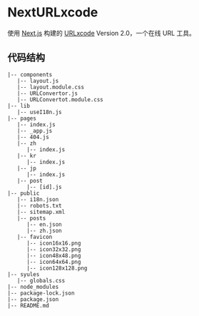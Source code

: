 # NextURLxcode

使用 [Next.js](https://nextjs.org/) 构建的 [URLxcode](https://www.urlxcode.com/) Version 2.0，一个在线 URL 工具。

## 代码结构

```
|-- components
   |-- layout.js
   |-- layout.module.css
   |-- URLConvertor.js
   |-- URLConvertot.module.css
|-- lib
   |-- useI18n.js
|-- pages
   |-- index.js
   |-- _app.js
   |-- 404.js
   |-- zh
      |-- index.js
   |-- kr
      |-- index.js
   |-- jp
      |-- index.js
   |-- post
      |-- [id].js
|-- public
   |-- i18n.json
   |-- robots.txt
   |-- sitemap.xml
   |-- posts
      |-- en.json
      |-- zh.json
   |-- favicon
      |-- icon16x16.png
      |-- icon32x32.png
      |-- icon48x48.png
      |-- icon64x64.png
      |-- icon128x128.png
|-- syules
   |-- globals.css
|-- node_modules
|-- package-lock.json
|-- package.json
|-- README.md
```
